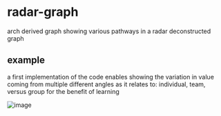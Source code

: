 # radar-graph
arch derived graph showing various pathways in a radar deconstructed graph

## example
a first implementation of the code enables showing the variation in value coming from multiple different angles as it relates to: individual, team, versus group for the benefit of learning

![image](https://github.com/user-attachments/assets/7953cb31-eeab-4ea0-99c3-7a3c09547811)
